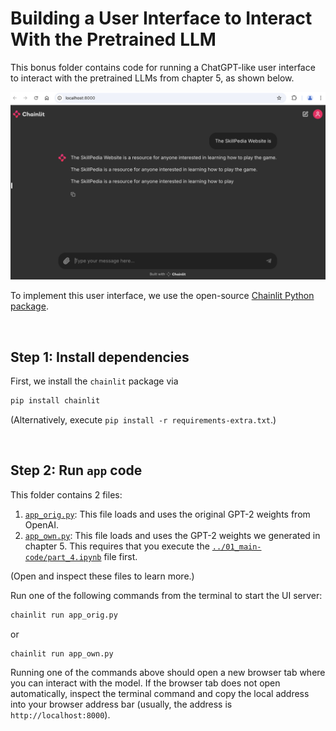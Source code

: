 # Building a User Interface to Interact With the Pretrained LLM



This bonus folder contains code for running a ChatGPT-like user interface to interact with the pretrained LLMs from chapter 5, as shown below.



![Chainlit UI example](https://raw.githubusercontent.com/Sangwan70/Building-an-LLM-From-Scratch/refs/heads/main/part_4/images/chainlit-orig.webp)



To implement this user interface, we use the open-source [Chainlit Python package](https://github.com/Chainlit/chainlit).

&nbsp;
## Step 1: Install dependencies

First, we install the `chainlit` package via

```bash
pip install chainlit
```

(Alternatively, execute `pip install -r requirements-extra.txt`.)

&nbsp;
## Step 2: Run `app` code

This folder contains 2 files:

1. [`app_orig.py`](app_orig.py): This file loads and uses the original GPT-2 weights from OpenAI. 
2. [`app_own.py`](app_own.py): This file loads and uses the GPT-2 weights we generated in chapter 5. This requires that you execute the [`../01_main-code/part_4.ipynb`](../01_main-code/part_4.ipynb) file first.

(Open and inspect these files to learn more.)

Run one of the following commands from the terminal to start the UI server:

```bash
chainlit run app_orig.py
```

or

```bash
chainlit run app_own.py
```

Running one of the commands above should open a new browser tab where you can interact with the model. If the browser tab does not open automatically, inspect the terminal command and copy the local address into your browser address bar (usually, the address is `http://localhost:8000`).